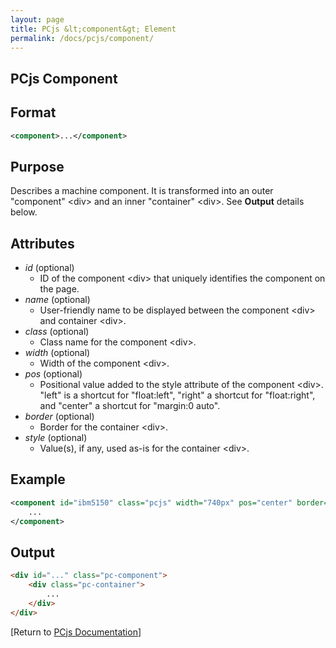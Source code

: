 ```yaml
---
layout: page
title: PCjs &lt;component&gt; Element
permalink: /docs/pcjs/component/
---
```


PCjs Component
---

Format
---
```xml
<component>...</component>
```

Purpose
---
Describes a machine component. It is transformed into an outer "component" &lt;div&gt; and an inner "container" &lt;div&gt;.
See **Output** details below.

Attributes
---
* *id* (optional)
	* ID of the component &lt;div&gt; that uniquely identifies the component on the page.
* *name* (optional)
	* User-friendly name to be displayed between the component &lt;div&gt; and container &lt;div&gt;.
* *class* (optional)
	* Class name for the component &lt;div&gt;.
* *width* (optional)
	* Width of the component &lt;div&gt;.
* *pos* (optional)
	* Positional value added to the style attribute of the component &lt;div&gt;. "left" is a shortcut for "float:left", "right" a shortcut for "float:right", and "center" a shortcut for "margin:0 auto".
* *border* (optional)
	* Border for the container &lt;div&gt;.
* *style* (optional)
	* Value(s), if any, used as-is for the container &lt;div&gt;.

Example
---
```xml
<component id="ibm5150" class="pcjs" width="740px" pos="center" border="1">
    ...
</component>
```

Output
---
```html
<div id="..." class="pc-component">
    <div class="pc-container">
        ...
    </div>
</div>
```

[Return to [PCjs Documentation](..)]
